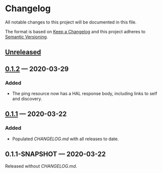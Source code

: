 # Changelog

All notable changes to this project will be documented in this file.

The format is based on [Keep a Changelog](http://keepachangelog.com)
and this project adheres to
[Semantic Versioning](http://semver.org/spec/v2.0.0.html).

## [Unreleased]

## [0.1.2] — 2020-03-29

### Added

- The ping resource now has a HAL response body, including links to self and
  discovery.

## [0.1.1] — 2020-03-22

### Added

- Populated _CHANGELOG.md_ with all releases to date.

## 0.1.1-SNAPSHOT — 2020-03-22

Released without _CHANGELOG.md_.


[0.1.1]: https://github.com/logicblocks/liberator.resource.ping/compare/0.1.1-SNAPSHOT...0.1.1
[0.1.2]: https://github.com/logicblocks/liberator.resource.ping/compare/0.1.1...0.1.2
[Unreleased]: https://github.com/logicblocks/liberator.resource.ping/compare/0.1.2...HEAD
